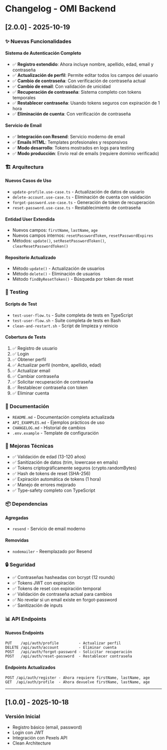 # Changelog - OMI Backend

## [2.0.0] - 2025-10-19

### ✨ Nuevas Funcionalidades

#### Sistema de Autenticación Completo
- ✅ **Registro extendido**: Ahora incluye nombre, apellido, edad, email y contraseña
- ✅ **Actualización de perfil**: Permite editar todos los campos del usuario
- ✅ **Cambio de contraseña**: Con verificación de contraseña actual
- ✅ **Cambio de email**: Con validación de unicidad
- ✅ **Recuperación de contraseña**: Sistema completo con tokens temporales
- ✅ **Restablecer contraseña**: Usando tokens seguros con expiración de 1 hora
- ✅ **Eliminación de cuenta**: Con verificación de contraseña

#### Servicio de Email
- ✅ **Integración con Resend**: Servicio moderno de email
- ✅ **Emails HTML**: Templates profesionales y responsivos
- ✅ **Modo desarrollo**: Tokens mostrados en logs para testing
- ✅ **Modo producción**: Envío real de emails (requiere dominio verificado)

### 🏗️ Arquitectura

#### Nuevos Casos de Uso
- `update-profile.use-case.ts` - Actualización de datos de usuario
- `delete-account.use-case.ts` - Eliminación de cuenta con validación
- `forgot-password.use-case.ts` - Generación de token de recuperación
- `reset-password.use-case.ts` - Restablecimiento de contraseña

#### Entidad User Extendida
- Nuevos campos: `firstName`, `lastName`, `age`
- Nuevos campos internos: `resetPasswordToken`, `resetPasswordExpires`
- Métodos: `update()`, `setResetPasswordToken()`, `clearResetPasswordToken()`

#### Repositorio Actualizado
- Método `update()` - Actualización de usuarios
- Método `delete()` - Eliminación de usuarios
- Método `findByResetToken()` - Búsqueda por token de reset

### 🧪 Testing

#### Scripts de Test
- `test-user-flow.ts` - Suite completa de tests en TypeScript
- `test-user-flow.sh` - Suite completa de tests en Bash
- `clean-and-restart.sh` - Script de limpieza y reinicio

#### Cobertura de Tests
1. ✅ Registro de usuario
2. ✅ Login
3. ✅ Obtener perfil
4. ✅ Actualizar perfil (nombre, apellido, edad)
5. ✅ Actualizar email
6. ✅ Cambiar contraseña
7. ✅ Solicitar recuperación de contraseña
8. ✅ Restablecer contraseña con token
9. ✅ Eliminar cuenta

### 📝 Documentación

- `README.md` - Documentación completa actualizada
- `API_EXAMPLES.md` - Ejemplos prácticos de uso
- `CHANGELOG.md` - Historial de cambios
- `.env.example` - Template de configuración

### 🔧 Mejoras Técnicas

- ✅ Validación de edad (13-120 años)
- ✅ Sanitización de datos (trim, lowercase en emails)
- ✅ Tokens criptográficamente seguros (crypto.randomBytes)
- ✅ Hash de tokens de reset (SHA-256)
- ✅ Expiración automática de tokens (1 hora)
- ✅ Manejo de errores mejorado
- ✅ Type-safety completo con TypeScript

### 📦 Dependencias

#### Agregadas
- `resend` - Servicio de email moderno

#### Removidas
- `nodemailer` - Reemplazado por Resend

### 🔒 Seguridad

- ✅ Contraseñas hasheadas con bcrypt (12 rounds)
- ✅ Tokens JWT con expiración
- ✅ Tokens de reset con expiración temporal
- ✅ Validación de contraseña actual para cambios
- ✅ No revelar si un email existe en forgot-password
- ✅ Sanitización de inputs

### 📊 API Endpoints

#### Nuevos Endpoints
```
PUT    /api/auth/profile         - Actualizar perfil
DELETE /api/auth/account         - Eliminar cuenta
POST   /api/auth/forgot-password - Solicitar recuperación
POST   /api/auth/reset-password  - Restablecer contraseña
```

#### Endpoints Actualizados
```
POST /api/auth/register - Ahora requiere firstName, lastName, age
GET  /api/auth/profile  - Ahora devuelve firstName, lastName, age
```

---

## [1.0.0] - 2025-10-18

### Versión Inicial
- Registro básico (email, password)
- Login con JWT
- Integración con Pexels API
- Clean Architecture

